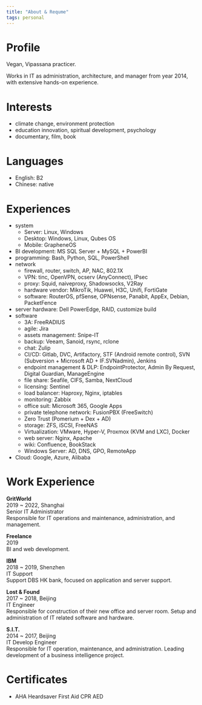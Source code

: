 ```yaml
---
title: "About & Requme"
tags: personal
---
```


# Profile

Vegan, Vipassana practicer.

Works in IT as administration, architecture, and manager from year 2014, with extensive hands-on experience.

# Interests

- climate change, environment protection
- education innovation, spiritual development, psychology
- documentary, film, book

# Languages

- English: B2
- Chinese: native

# Experiences

- system
	- Server: Linux, Windows
	- Desktop: Windows, Linux, Qubes OS
	- Mobile: GrapheneOS
- BI development: MS SQL Server + MySQL + PowerBI
- programming: Bash, Python, SQL, PowerShell
- network
	- firewall, router, switch, AP, NAC, 802.1X
	- VPN: tinc, OpenVPN, ocserv (AnyConnect), IPsec
	- proxy: Squid, naiveproxy, Shadowsocks, V2Ray
	- hardware vendor: MikroTik, Huawei, H3C, Unifi, FortiGate
	- software: RouterOS, pfSense, OPNsense, Panabit, AppEx, Debian, PacketFence
- server hardware: Dell PowerEdge, RAID, customize build
- software
	- 3A: FreeRADIUS
	- agile: Jira
	- assets management: Snipe-IT
	- backup: Veeam, Sanoid, rsync, rclone
	- chat: Zulip
	- CI/CD: Gitlab, DVC, Artifactory, STF (Android remote control), SVN (Subversion + Microsoft AD + IF.SVNadmin), Jenkins
	- endpoint management & DLP: EndpointProtector, Admin By Request, Digital Guardian, ManageEngine
	- file share: Seafile, CIFS, Samba, NextCloud
	- licensing: Sentinel
	- load balancer: Haproxy, Nginx, iptables
	- monitoring: Zabbix
	- office suit: Microsoft 365, Google Apps
	- private telephone network: FusionPBX (FreeSwitch)
	- Zero Trust (Pomerium + Dex + AD)
	- storage: ZFS, iSCSI, FreeNAS
	- Virtualization: VMware, Hyper-V, Proxmox (KVM and LXC), Docker
	- web server: Nginx, Apache
	- wiki: Confluence, BookStack
	- Windows Server: AD, DNS, GPO, RemoteApp
- Cloud: Google, Azure, Alibaba

# Work Experience

**GritWorld**  
2019 ~ 2022, Shanghai  
Senior IT Administrator  
Responsible for IT operations and maintenance, administration, and   management.

**Freelance**  
2019  
BI and web development.  

**IBM**  
2018 ~ 2019, Shenzhen  
IT Support  
Support DBS HK bank, focused on application and server support.  

**Lost & Found**  
2017 ~ 2018, Beijing  
IT Engineer  
Responsible for construction of their new office and server room. Setup and administration of IT related software and hardware.  

**S.I.T.**  
2014 ~ 2017, Beijing  
IT Develop Engineer  
Responsible for IT operation, maintenance, and administration. Leading development of a business intelligence project.  

# Certificates

- AHA Heardsaver First Aid CPR AED